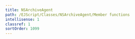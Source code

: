 ```yaml
---
title: NSArchiveAgent
path: /EJScript/Classes/NSArchiveAgent/Member functions
intellisense: 1
classref: 1
sortOrder: 1099
---
```





